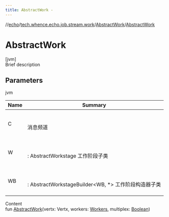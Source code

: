 ```yaml
---
title: AbstractWork -
---
```

//[echo](../../index.md)/[tech.whence.echo.job.stream.work](../index.md)/[AbstractWork](index.md)/[AbstractWork](-abstract-work.md)



# AbstractWork  
[jvm]  
Brief description  


## Parameters  
  
jvm  
  
|  Name|  Summary| 
|---|---|
| C| <br><br>消息频道<br><br>
| W| <br><br>: AbstractWorkstage 工作阶段子类<br><br>
| WB| <br><br>: AbstractWorkstageBuilder<WB, *> 工作阶段构造器子类<br><br>
  
  
Content  
fun [AbstractWork](-abstract-work.md)(vertx: Vertx, workers: [Workers](../-workers/index.md), multiplex: [Boolean](https://kotlinlang.org/api/latest/jvm/stdlib/kotlin/-boolean/index.html))  



